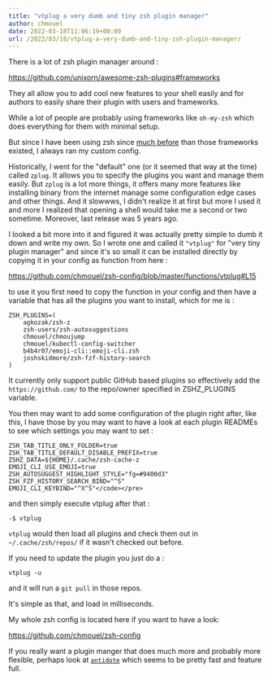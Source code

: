 ```yaml
---
title: "vtplug a very dumb and tiny zsh plugin manager"
author: chmouel
date: 2022-03-18T11:06:19+00:00
url: /2022/03/18/vtplug-a-very-dumb-and-tiny-zsh-plugin-manager/
---
```

There is a lot of zsh plugin manager around :

<https://github.com/unixorn/awesome-zsh-plugins#frameworks>

They all allow you to add cool new features to your shell easily and for authors to
easily share their plugin with users and frameworks.

While a lot of people are probably using frameworks like `oh-my-zsh` which does
everything for them with minimal setup.

But since I have been using zsh since [much before][1] than those frameworks
existed, I always ran my custom config.

Historically, I went for the "default" one (or it seemed that way at the time) called `zplug`. It allows you to specify the plugins you want and manage them easily. But `zplug` is a lot more things, it offers many more features
like installing binary from the internet manage some configuration edge cases
and other things. And it slowwws, I didn't realize it at first but more I used
it and more I realized that opening a shell would take me a second or two
sometime. Moreover, last release was 5 years ago.

I looked a bit more into it and figured it was actually pretty simple to dumb
it down and write my own. So I wrote one and called it `"vtplug"` for "very tiny
plugin manager" and since it's so small it can be installed directly by copying
it in your config as function from here :

<https://github.com/chmouel/zsh-config/blob/master/functions/vtplug#L15>

to use it you first need to copy the function in your config and then have a
variable that has all the plugins you want to install, which for me is :

```shell
ZSH_PLUGINS=(
    agkozak/zsh-z
    zsh-users/zsh-autosuggestions
    chmouel/chmoujump
    chmouel/kubectl-config-switcher
    b4b4r07/emoji-cli::emoji-cli.zsh
    joshskidmore/zsh-fzf-history-search
)
```

It currently only support public GitHub based plugins so effectively add the
`https://github.com/` to the repo/owner specified in ZSHZ_PLUGINS variable.

You then may want to add some configuration of the plugin right after, like this,
I have those by you may want to have a look at each plugin READMEs to see which
settings you may want to set :

```shell
ZSH_TAB_TITLE_ONLY_FOLDER=true
ZSH_TAB_TITLE_DEFAULT_DISABLE_PREFIX=true
ZSHZ_DATA=${HOME}/.cache/zsh-cache-z
EMOJI_CLI_USE_EMOJI=true
ZSH_AUTOSUGGEST_HIGHLIGHT_STYLE="fg=#9400d3"
ZSH_FZF_HISTORY_SEARCH_BIND="^S"
EMOJI_CLI_KEYBIND="^X^S"</code></pre>
```

and then simply execute vtplug after that :

```shell
-$ vtplug
```

`vtplug` would then load all plugins and check them out in `~/.cache/zsh/repos/`
if it wasn't checked out before.

If you need to update the plugin you just do a :

```shell
vtplug -u
```

and it will run a `git pull` in those repos.

It's simple as that, and load in milliseconds.

My whole zsh config is located here if you want to have a look:

<https://github.com/chmouel/zsh-config>

If you really want a plugin manger that does much more and probably more
flexible, perhaps look at [`antidote`][2] which seems to be pretty fast and
feature full.

 [1]: https://zsh.sourceforge.io/Etc/changelog-4.0.html
 [2]: https://getantidote.github.io/
